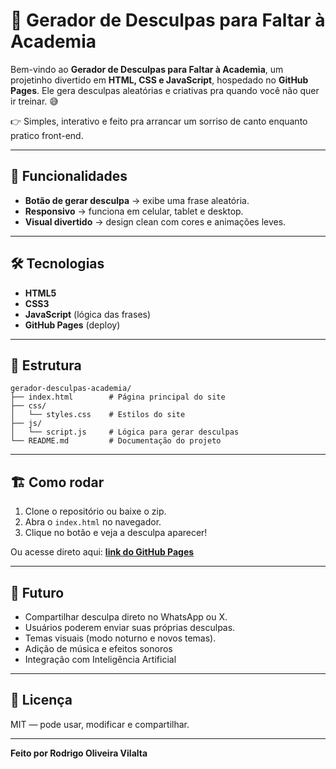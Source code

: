 # 🎯 Gerador de Desculpas para Faltar à Academia  

Bem-vindo ao **Gerador de Desculpas para Faltar à Academia**, um projetinho divertido em **HTML, CSS e JavaScript**, hospedado no **GitHub Pages**. Ele gera desculpas aleatórias e criativas pra quando você não quer ir treinar. 😅  

👉 Simples, interativo e feito pra arrancar um sorriso de canto enquanto pratico front-end.  

---

## 🚀 Funcionalidades
- **Botão de gerar desculpa** → exibe uma frase aleatória.  
- **Responsivo** → funciona em celular, tablet e desktop.  
- **Visual divertido** → design clean com cores e animações leves.  

---

## 🛠️ Tecnologias
- **HTML5**  
- **CSS3** 
- **JavaScript** (lógica das frases)  
- **GitHub Pages** (deploy)  

---

## 📂 Estrutura

```plaintext
gerador-desculpas-academia/
├── index.html        # Página principal do site
├── css/
│   └── styles.css    # Estilos do site
├── js/
│   └── script.js     # Lógica para gerar desculpas
└── README.md         # Documentação do projeto
```


---

## 🏗️ Como rodar
1. Clone o repositório ou baixe o zip.  
2. Abra o `index.html` no navegador.  
3. Clique no botão e veja a desculpa aparecer!  

Ou acesse direto aqui: **[link do GitHub Pages](https://seu-usuario.github.io/gerador-desculpas-academia)**  

---

## 🔮 Futuro
- Compartilhar desculpa direto no WhatsApp ou X.  
- Usuários poderem enviar suas próprias desculpas.  
- Temas visuais (modo noturno e novos temas).  
- Adição de música e efeitos sonoros
- Integração com Inteligência Artificial

---

## 📜 Licença
MIT — pode usar, modificar e compartilhar.  

---

**Feito por Rodrigo Oliveira Vilalta**  
